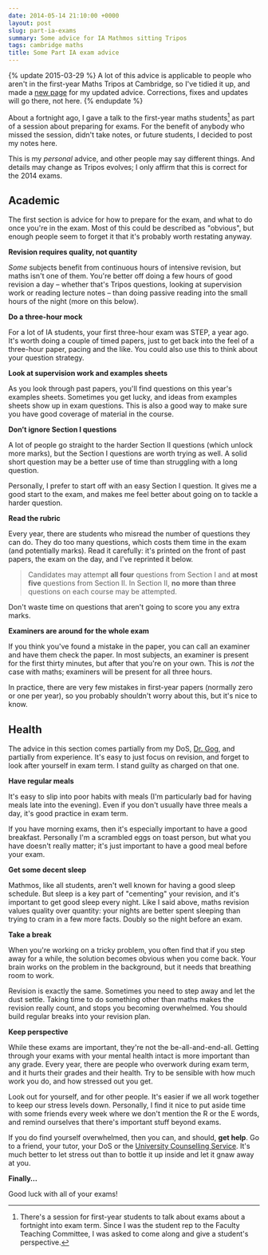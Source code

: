 ```yaml
---
date: 2014-05-14 21:10:00 +0000
layout: post
slug: part-ia-exams
summary: Some advice for IA Mathmos sitting Tripos
tags: cambridge maths
title: Some Part IA exam advice
---
```


{% update 2015-03-29 %}
  A lot of this advice is applicable to people who aren't in the first-year Maths Tripos at Cambridge, so I've tidied it up, and made a <a href="/exams">new page</a> for my updated advice. Corrections, fixes and updates will go there, not here.
{% endupdate %}

About a fortnight ago, I gave a talk to the first-year maths students[^1] as part of a session about preparing for exams. For the benefit of anybody who missed the session, didn't take notes, or future students, I decided to post my notes here.

This is my *personal* advice, and other people may say different things. And details may change as Tripos evolves; I only affirm that this is correct for the 2014 exams.

<!-- summary -->

[^1]: There's a session for first-year students to talk about exams about a fortnight into exam term. Since I was the student rep to the Faculty Teaching Committee, I was asked to come along and give a student's perspective.

## Academic

The first section is advice for how to prepare for the exam, and what to do once you're in the exam. Most of this could be described as "obvious", but enough people seem to forget it that it's probably worth restating anyway.

**Revision requires quality, not quantity**

*Some* subjects benefit from continuous hours of intensive revision, but maths isn't one of them. You're better off doing a few hours of good revision a day – whether that's Tripos questions, looking at supervision work or reading lecture notes – than doing passive reading into the small hours of the night (more on this below).

**Do a three-hour mock**

For a lot of IA&nbsp;students, your first three-hour exam was STEP, a year ago. It's worth doing a couple of timed papers, just to get back into the feel of a three-hour paper, pacing and the like. You could also use this to think about your question strategy.

**Look at supervision work and examples sheets**

As you look through past papers, you'll find questions on this year's examples sheets. Sometimes you get lucky, and ideas from examples sheets show up in exam questions. This is also a good way to make sure you have good coverage of material in the course.

**Don’t ignore Section&nbsp;I questions**

A lot of people go straight to the harder Section&nbsp;II questions (which unlock more marks), but the Section&nbsp;I questions are worth trying as well. A solid short question may be a better use of time than struggling with a long question.

Personally, I prefer to start off with an easy Section&nbsp;I question. It gives me a good start to the exam, and makes me feel better about going on to tackle a harder question.

**Read the rubric**

Every year, there are students who misread the number of questions they can do. They do too many questions, which costs them time in the exam (and potentially marks). Read it carefully: it's printed on the front of past papers, the exam on the day, and I've reprinted it below.

> Candidates may attempt **all four** questions from Section&nbsp;I and **at most five** questions from Section&nbsp;II. In Section&nbsp;II, **no more than three** questions on each course may be attempted.

Don't waste time on questions that aren't going to score you any extra marks.

**Examiners are around for the whole exam**

If you think you've found a mistake in the paper, you can call an examiner and have them check the paper. In most subjects, an examiner is present for the first thirty minutes, but after that you're on your own. This is *not* the case with maths; examiners will be present for all three hours.

In practice, there are very few mistakes in first-year papers (normally zero or one per year), so you probably shouldn't worry about this, but it's nice to know.

## Health

The advice in this section comes partially from my DoS, [Dr. Gog](http://www.damtp.cam.ac.uk/people/j.r.gog/), and partially from experience. It's easy to just focus on revision, and forget to look after yourself in exam term. I stand guilty as charged on that one.

**Have regular meals**

It's easy to slip into poor habits with meals (I'm particularly bad for having meals late into the evening). Even if you don't usually have three meals a day, it's good practice in exam term.

If you have morning exams, then it's especially important to have a good breakfast. Personally I'm a scrambled eggs on toast person, but what you have doesn't really matter; it's just important to have a good meal before your exam.

**Get some decent sleep**

Mathmos, like all students, aren't well known for having a good sleep schedule. But sleep is a key part of "cementing" your revision, and it's important to get good sleep every night. Like I said above, maths revision values quality over quantity: your nights are better spent sleeping than trying to cram in a few more facts. Doubly so the night before an exam.

**Take a break**

When you're working on a tricky problem, you often find that if you step away for a while, the solution becomes obvious when you come back. Your brain works on the problem in the background, but it needs that breathing room to work.

Revision is exactly the same. Sometimes you need to step away and let the dust settle. Taking time to do something other than maths makes the revision really count, and stops you becoming overwhelmed. You should build regular breaks into your revision plan.

**Keep perspective**

While these exams are important, they're not the be-all-and-end-all. Getting through your exams with your mental health intact is more important than any grade. Every year, there are people who overwork during exam term, and it hurts their grades and their health. Try to be sensible with how much work you do, and how stressed out you get.

Look out for yourself, and for other people. It's easier if we all work together to keep our stress levels down. Personally, I find it nice to put aside time with some friends every week where we don't mention the R or the E words, and remind ourselves that there's important stuff beyond exams.

If you do find yourself overwhelmed, then you can, and should, **get help**. Go to a friend, your tutor, your DoS or the [University Counselling Service][counsel]. It's much better to let stress out than to bottle it up inside and let it gnaw away at you.

[counsel]: http://www.counselling.cam.ac.uk

**Finally…**

Good luck with all of your exams!
